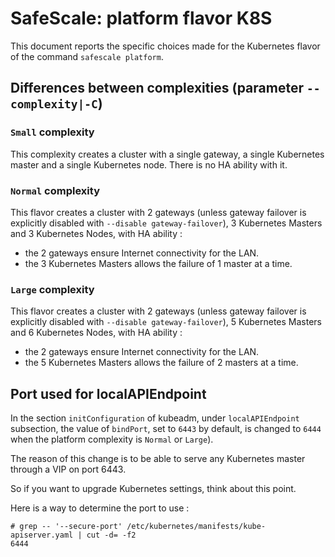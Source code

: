 # SafeScale: platform flavor K8S

This document reports the specific choices made for the Kubernetes flavor of the command ```safescale platform```.

## Differences between complexities (parameter ```--complexity|-C```)

### ```Small``` complexity

This complexity creates a cluster with a single gateway, a single Kubernetes master and a single Kubernetes node. There is no HA ability with it.

### ```Normal``` complexity

This flavor creates a cluster with 2 gateways (unless gateway failover is explicitly disabled with ```--disable gateway-failover```), 3 Kubernetes Masters and 3 Kubernetes Nodes, with HA ability :

- the 2 gateways ensure Internet connectivity for the LAN.
- the 3 Kubernetes Masters allows the failure of 1 master at a time.

###  ```Large``` complexity

This flavor creates a cluster with 2 gateways (unless gateway failover is explicitly disabled with ```--disable gateway-failover```), 5 Kubernetes Masters and 6 Kubernetes Nodes, with HA ability :

- the 2 gateways ensure Internet connectivity for the LAN.
- the 5 Kubernetes Masters allows the failure of 2 masters at a time.

## Port used for localAPIEndpoint

In the section ```initConfiguration``` of kubeadm, under ```localAPIEndpoint``` subsection, the value of ```bindPort```, set to ```6443``` by default, is changed to ```6444``` when the platform complexity is ```Normal``` or ```Large```).

The reason of this change is to be able to serve any Kubernetes master through a VIP on port 6443.

So if you want to upgrade Kubernetes settings, think about this point.

Here is a way to determine the port to use :

```shell
# grep -- '--secure-port' /etc/kubernetes/manifests/kube-apiserver.yaml | cut -d= -f2
6444
```
